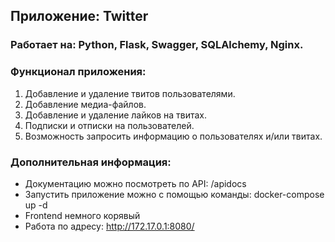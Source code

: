 ## Приложение: Twitter
### Работает на: Python, Flask, Swagger, SQLAlchemy, Nginx.
### Функционал приложения:
1. Добавление и удаление твитов пользователями.
2. Добавление медиа-файлов.
3. Добавление и удаление лайков на твитах.
4. Подписки и отписки на пользователей.
5. Возможность запросить информацию о пользователях и/или твитах.
### Дополнительная информация:
- Документацию можно посмотреть по API: /apidocs
- Запустить приложение можно с помощью команды: docker-compose up -d
- Frontend немного корявый
- Работа по адресу: http://172.17.0.1:8080/
